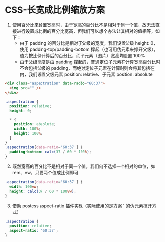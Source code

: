 # CSS-长宽成比例缩放方案

1. 使用百分比来设置宽高时，由于宽高的百分比不是相对于同一个值，故无法直接进行设置成比例的百分比宽高，但我们可以想个办法让其相对的值相等，如下：
   - 由于 padding 的百分比是相对于父级的宽度，我们设置父级 height: 0，使用 padding-top/padding-bottom 撑起（也可用伪元素来撑开父级），值为按比例计算后的百分比，而子元素（图片）宽高均设置 100%
   - 由于父级高度是由 padding 撑起的，普通定位子元素在计算宽高百分比时不会包括父级的 padding，而绝对定位子元素在计算时则会将其包括在内，我们设置父级元素 position: relative、子元素 position: absolute

```html
<div class="aspectration" data-radio="60:37">
  <img src="" />
</div>
```

```scss
.aspectration {
  position: relative;
  height: 0;

  * {
    position: absolute;
    width: 100%;
    height: 100%;
  }
}
.aspectration[data-ratio='60:37'] {
  padding-bottom: calc(37 / 60 * 100%);
}
```

2. 既然宽高的百分比不是相对于同一个值，我们何不选择一个相对的单位，如 rem、vw，只要两个值成比例即可

```scss
.aspectration[data-ratio='60:37'] {
  width: 100vw;
  height: calc(37 / 60 * 100vw);
}
```

3. 借助 postcss aspect-ratio 插件实现（实际使用的是方案 1 的伪元素撑开方式）

```scss
.aspectration {
  position: relative;
  aspect-ratio: '60:37';
}
```
